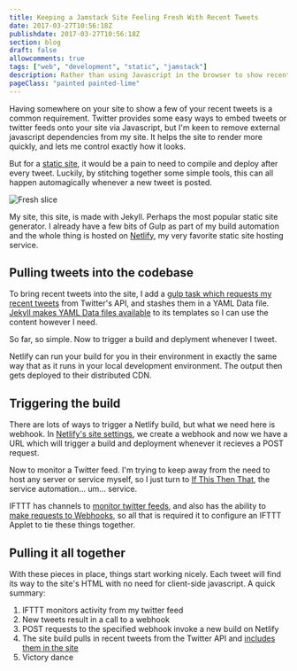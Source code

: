 ```yaml
---
title: Keeping a Jamstack Site Feeling Fresh With Recent Tweets
date: 2017-03-27T10:56:18Z
publishdate: 2017-03-27T10:56:18Z
section: blog
draft: false
allowcomments: true
tags: ["web", "development", "static", "jamstack"]
description: Rather than using Javascript in the browser to show recent tweets, I'd rather remove that dependency and bake the tweets into the HTML. A few simple tools can automate that and keep a site fresh.
pageClass: "painted painted-lime"
---
```


Having somewhere on your site to show a few of your recent tweets is a common requirement. Twitter provides some easy ways to embed tweets or twitter feeds onto your site via Javascript, but I'm keen to remove external javascript dependencies from my site. It helps the site to render more quickly, and lets me control exactly how it looks.

But for a [static site](https://www.jamstack.org), it would be a pain to need to compile and deploy after every tweet. Luckily, by stitching together some simple tools, this can all happen automagically whenever a new tweet is posted.

![Fresh slice](/images/kiwi-slice.jpg "Keeping things fresh")

<!--more-->

My site, this site, is made with Jekyll. Perhaps the most popular static site generator. I already have a few bits of Gulp as part of my build automation and the whole thing is hosted on [Netlify](https://www.netlify.com), my very favorite static site hosting service.


## Pulling tweets into the codebase

To bring recent tweets into the site, I add a [gulp task which requests my recent tweets](https://github.com/philhawksworth/hawksworx.com/blob/f5ece4ed3d06a3caae75978155e7f091c965cfaa/gulpfile.js#L168-L206) from Twitter's API, and stashes them in a YAML Data file. [Jekyll makes YAML Data files available](https://jekyllrb.com/docs/datafiles/) to its templates so I can use the content however I need.

So far, so simple. Now to trigger a build and deplyment whenever I tweet.

Netlify can run your build for you in their environment in exactly the same way that as it runs in your local development environment. The output then gets deployed to their distributed CDN.


## Triggering the build

There are lots of ways to trigger a Netlify build, but what we need here is webhook. In [Netlify's site settings](https://www.netlify.com/docs/webhooks/#incoming-webhooks), we create a webhook and now we have a URL which will trigger a build and deployment whenever it recieves a POST request.

Now to monitor a Twitter feed. I'm trying to keep away from the need to host any server or service myself, so I just turn to [If This Then That](https://ifttt.com), the service automation... um... service.

IFTTT has channels to [monitor twitter feeds](https://ifttt.com/twitter), and also has the ability to [make requests to Webhooks](https://ifttt.com/maker_webhooks), so all that is required it to configure an IFTTT Applet to tie these things together.


## Pulling it all together

With these pieces in place, things start working nicely. Each tweet will find its way to the site's HTML with no need for client-side javascript. A quick summary:

1. IFTTT monitors activity from my twitter feed
2. New tweets result in a call to a webhook
3. POST requests to the specified webhook invoke a new build on Netlify
4. The site build pulls in recent tweets from the Twitter API and [includes them in the site](#footer)
5. Victory dance


